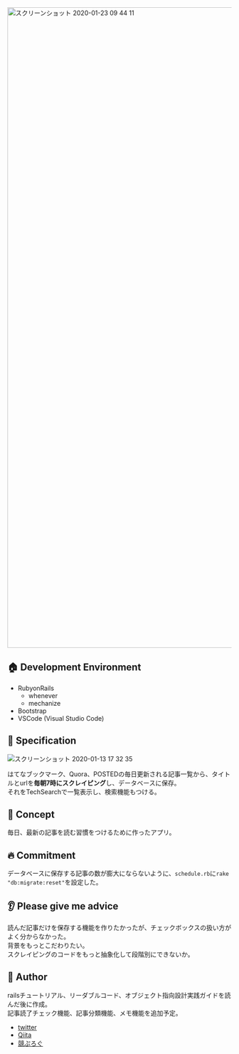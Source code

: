 <img width="1439" alt="スクリーンショット 2020-01-23 09 44 11" src="https://user-images.githubusercontent.com/50798936/72947330-0336dc00-3dc5-11ea-83bd-0e1c189c1b18.png">

## :house:  Development Environment  

- RubyonRails
  - whenever
  - mechanize
- Bootstrap
- VSCode (Visual Studio Code)

## :triangular_ruler:  Specification

<img alt="スクリーンショット 2020-01-13 17 32 35" src="https://user-images.githubusercontent.com/50798936/72241652-b61b7300-362a-11ea-920c-76d54ec4847e.png">

はてなブックマーク、Quora、POSTEDの毎日更新される記事一覧から、タイトルとurlを**毎朝7時にスクレイピング**し、データベースに保存。  
それをTechSearchで一覧表示し、検索機能もつける。  

## :thought_balloon:  Concept

毎日、最新の記事を読む習慣をつけるために作ったアプリ。

## :fire:  Commitment

データベースに保存する記事の数が膨大にならないように、``schedule.rb``に``rake "db:migrate:reset"``を設定した。  

## :ear:  Please give me advice

読んだ記事だけを保存する機能を作りたかったが、チェックボックスの扱い方がよく分からなかった。  
背景をもっとこだわりたい。  
スクレイピングのコードをもっと抽象化して段階別にできないか。

## :eyes:  Author  

railsチュートリアル、リーダブルコード、オブジェクト指向設計実践ガイドを読んだ後に作成。  
記事読了チェック機能、記事分類機能、メモ機能を追加予定。

- [twitter](https://twitter.com/wafuwafu13_)
- [Qiita](https://qiita.com/wafuwafu13)
- [競ぷろぐ](https://kyoupurog.hatenablog.com/)
